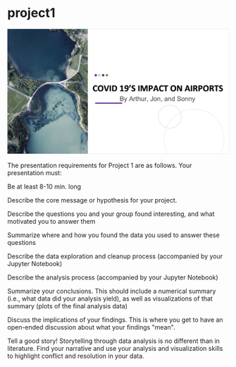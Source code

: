# project1
![first](images/1.png)





The presentation requirements for Project 1 are as follows.
Your presentation must:


 Be at least 8-10 min. long


 Describe the core message or hypothesis for your project.


 Describe the questions you and your group found interesting, and what motivated you to answer them


 Summarize where and how you found the data you used to answer these questions


 Describe the data exploration and cleanup process (accompanied by your Jupyter Notebook)


 Describe the analysis process (accompanied by your Jupyter Notebook)


 Summarize your conclusions. This should include a numerical summary (i.e., what data did your analysis yield), as well as visualizations of that summary (plots of the final analysis data)


 Discuss the implications of your findings. This is where you get to have an open-ended discussion about what your findings "mean".


 Tell a good story! Storytelling through data analysis is no different than in literature. Find your narrative and use your analysis and visualization skills to highlight conflict and resolution in your data.
